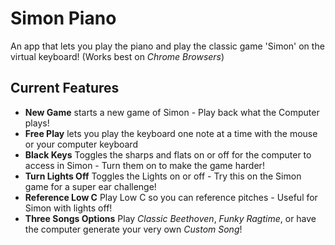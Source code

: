 # Simon Piano
An app that lets you play the piano and play the classic game 'Simon' on the virtual keyboard! (Works best on *Chrome Browsers*)

## Current Features
* **New Game** starts a new game of Simon - Play back what the Computer plays!
* **Free Play** lets you play the keyboard one note at a time with the mouse or your computer keyboard
* **Black Keys** Toggles the sharps and flats on or off for the computer to access in Simon - Turn them on to make the game harder!
* **Turn Lights Off** Toggles the Lights on or off - Try this on the Simon game for a super ear challenge!
* **Reference Low C** Play Low C so you can reference pitches - Useful for Simon with lights off!
* **Three Songs Options** Play *Classic Beethoven*, *Funky Ragtime*, or have the computer generate your very own *Custom Song*!
